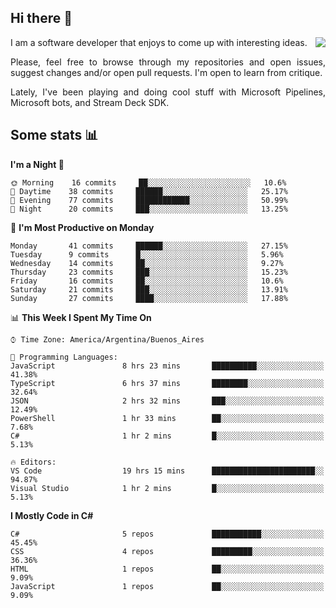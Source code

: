 ## Hi there :slightly_smiling_face:

<img src="https://github-readme-stats.vercel.app/api?username=victorgrycuk&show_icons=true&count_private=true&title_color=F7941E&icon_color=F7941E" align="right">

<p align="justify">
I am a software developer that enjoys to come up with interesting ideas.
<p/>

<p align= "justify">
Please, feel free to browse through my repositories and open issues, suggest changes and/or open pull requests. I'm open to learn from critique.
<p/>

<p align= "justify">
Lately, I've been playing and doing cool stuff with Microsoft Pipelines, Microsoft bots, and Stream Deck SDK.
<p/>

## Some stats :bar_chart:
<!--START_SECTION:waka-->
**I'm a Night 🦉** 

```text
🌞 Morning    16 commits     ██░░░░░░░░░░░░░░░░░░░░░░░   10.6% 
🌆 Daytime    38 commits     ██████░░░░░░░░░░░░░░░░░░░   25.17% 
🌃 Evening    77 commits     ████████████░░░░░░░░░░░░░   50.99% 
🌙 Night      20 commits     ███░░░░░░░░░░░░░░░░░░░░░░   13.25%

```
📅 **I'm Most Productive on Monday** 

```text
Monday       41 commits     ██████░░░░░░░░░░░░░░░░░░░   27.15% 
Tuesday      9 commits      █░░░░░░░░░░░░░░░░░░░░░░░░   5.96% 
Wednesday    14 commits     ██░░░░░░░░░░░░░░░░░░░░░░░   9.27% 
Thursday     23 commits     ███░░░░░░░░░░░░░░░░░░░░░░   15.23% 
Friday       16 commits     ██░░░░░░░░░░░░░░░░░░░░░░░   10.6% 
Saturday     21 commits     ███░░░░░░░░░░░░░░░░░░░░░░   13.91% 
Sunday       27 commits     ████░░░░░░░░░░░░░░░░░░░░░   17.88%

```


📊 **This Week I Spent My Time On** 

```text
⌚︎ Time Zone: America/Argentina/Buenos_Aires

💬 Programming Languages: 
JavaScript               8 hrs 23 mins       ██████████░░░░░░░░░░░░░░░   41.38% 
TypeScript               6 hrs 37 mins       ████████░░░░░░░░░░░░░░░░░   32.64% 
JSON                     2 hrs 32 mins       ███░░░░░░░░░░░░░░░░░░░░░░   12.49% 
PowerShell               1 hr 33 mins        ██░░░░░░░░░░░░░░░░░░░░░░░   7.68% 
C#                       1 hr 2 mins         █░░░░░░░░░░░░░░░░░░░░░░░░   5.13%

🔥 Editors: 
VS Code                  19 hrs 15 mins      ███████████████████████░░   94.87% 
Visual Studio            1 hr 2 mins         █░░░░░░░░░░░░░░░░░░░░░░░░   5.13%

```

**I Mostly Code in C#** 

```text
C#                       5 repos             ███████████░░░░░░░░░░░░░░   45.45% 
CSS                      4 repos             █████████░░░░░░░░░░░░░░░░   36.36% 
HTML                     1 repos             ██░░░░░░░░░░░░░░░░░░░░░░░   9.09% 
JavaScript               1 repos             ██░░░░░░░░░░░░░░░░░░░░░░░   9.09%

```



<!--END_SECTION:waka-->
